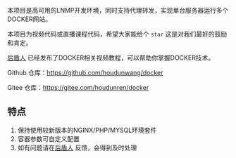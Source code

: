 本项目是高可用的LNMP开发环境，同时支持代理转发，实现单台服务器运行多个DOCKER网站。

本项目为视频代码或直播课程代码，希望大家能给个 `star` 这是对我们最好的鼓励和肯定。

[后盾人](https://www.houdunren.com) 已经发布了DOCKER相关视频教程，可以帮助你掌握DOCKER技术。

Github 仓库：https://github.com/houdunwang/docker

Gitee 仓库：https://gitee.com/houdunren/docker

## 特点

1. 保持使用较新版本的NGINX/PHP/MYSQL环境套件
2. 容器参数可自定义配置
3. 如有问题请在[后盾人](https://www.houdunren.com) 反馈，会得到及时处理

